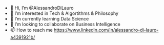 - 👋 Hi, I’m @AlessandroDiLauro
- 👀 I’m interested in Tech & Algortithms & Philosophy 
- 🌱 I’m currently learning Data Science
- 💞️ I’m looking to collaborate on Business Intelligence
- 📫 How to reach me https://www.linkedin.com/in/alessandro-di-lauro-a4391921b/

<!---
AlessandroDiLauro/AlessandroDiLauro is a ✨ special ✨ repository because its `README.md` (this file) appears on your GitHub profile.
You can click the Preview link to take a look at your changes.
--->
